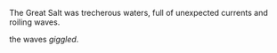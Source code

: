 The Great Salt was trecherous waters, full of unexpected currents and roiling waves.

the waves *giggled*.